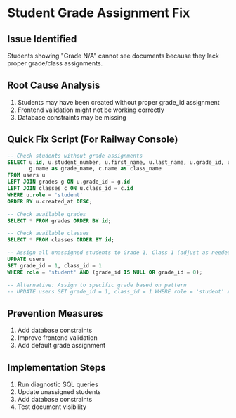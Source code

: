 # Student Grade Assignment Fix

## Issue Identified
Students showing "Grade N/A" cannot see documents because they lack proper grade/class assignments.

## Root Cause Analysis
1. Students may have been created without proper grade_id assignment
2. Frontend validation might not be working correctly
3. Database constraints may be missing

## Quick Fix Script (For Railway Console)

```sql
-- Check students without grade assignments
SELECT u.id, u.student_number, u.first_name, u.last_name, u.grade_id, u.class_id,
       g.name as grade_name, c.name as class_name
FROM users u
LEFT JOIN grades g ON u.grade_id = g.id
LEFT JOIN classes c ON u.class_id = c.id
WHERE u.role = 'student'
ORDER BY u.created_at DESC;

-- Check available grades
SELECT * FROM grades ORDER BY id;

-- Check available classes
SELECT * FROM classes ORDER BY id;

-- Assign all unassigned students to Grade 1, Class 1 (adjust as needed)
UPDATE users 
SET grade_id = 1, class_id = 1 
WHERE role = 'student' AND (grade_id IS NULL OR grade_id = 0);

-- Alternative: Assign to specific grade based on pattern
-- UPDATE users SET grade_id = 1, class_id = 1 WHERE role = 'student' AND grade_id IS NULL;
```

## Prevention Measures
1. Add database constraints
2. Improve frontend validation
3. Add default grade assignment

## Implementation Steps
1. Run diagnostic SQL queries
2. Update unassigned students
3. Add database constraints
4. Test document visibility
